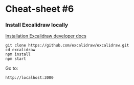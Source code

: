# Cheat-sheet #6

### Install Excalidraw locally 

[Installation Excalidraw developer docs](https://docs.excalidraw.com/docs/@excalidraw/excalidraw/installation)

```
git clone https://github.com/excalidraw/excalidraw.git
cd excalidraw
npm install
npm start
```

Go to: 
```
http://localhost:3000
```


